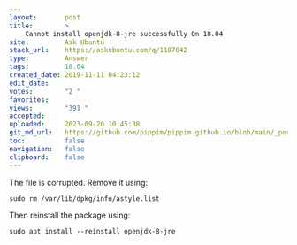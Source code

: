 ```yaml
---
layout:       post
title:        >
    Cannot install openjdk-8-jre successfully On 18.04
site:         Ask Ubuntu
stack_url:    https://askubuntu.com/q/1187842
type:         Answer
tags:         18.04
created_date: 2019-11-11 04:23:12
edit_date:    
votes:        "2 "
favorites:    
views:        "391 "
accepted:     
uploaded:     2023-09-20 10:45:38
git_md_url:   https://github.com/pippim/pippim.github.io/blob/main/_posts/2019/2019-11-11-Cannot-install-openjdk-8-jre-successfully-On-18.04.md
toc:          false
navigation:   false
clipboard:    false
---
```


The file is corrupted. Remove it using:

``` 
sudo rm /var/lib/dpkg/info/astyle.list
```

Then reinstall the package using:

``` 
sudo apt install --reinstall openjdk-8-jre
```
